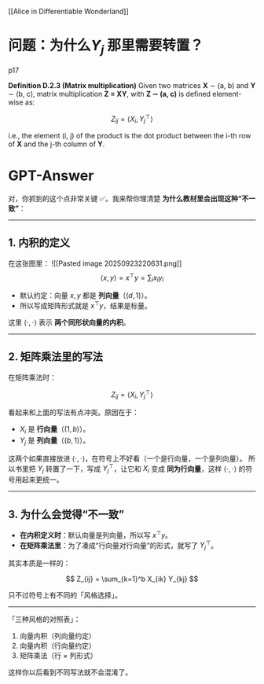 [[Alice in Differentiable Wonderland]]

# 问题：为什么$Y_{j}$ 那里需要转置？
p17


**Definition D.2.3 (Matrix multiplication)** Given two matrices **X** ∼ (a, b) and **Y** ∼ (b, c), matrix multiplication **Z = XY**, with **Z ∼ (a, c)** is defined element-wise as:

$$
Z_{ij} = \langle X_i, Y_j^{\top} \rangle \tag{E.2.4}
$$

i.e., the element (i, j) of the product is the dot product between the i-th row of **X** and the j-th column of **Y**.



# GPT-Answer
对，你抓到的这个点非常关键 ✅。我来帮你理清楚 **为什么教材里会出现这种“不一致”**：

---

## 1. 内积的定义

在这张图里：
![[Pasted image 20250923220631.png]]
$$
\langle x, y \rangle = x^\top y = \sum_i x_i y_i
$$

* 默认约定：向量 $x, y$ 都是 **列向量**（$(d,1)$）。
* 所以写成矩阵形式就是 $x^\top y$，结果是标量。

这里 $\langle \cdot, \cdot \rangle$ 表示 **两个同形状向量的内积**。

---

## 2. 矩阵乘法里的写法

在矩阵乘法时：

$$
Z_{ij} = \langle X_i, Y_j^\top \rangle
$$

看起来和上面的写法有点冲突。原因在于：

* $X_i$ 是 **行向量**（$(1, b)$）。
* $Y_j$ 是 **列向量**（$(b, 1)$）。

这两个如果直接放进 $\langle \cdot, \cdot \rangle$，在符号上不好看（一个是行向量，一个是列向量）。
所以书里把 $Y_j$ 转置了一下，写成 $Y_j^\top$，让它和 $X_i$ 变成 **同为行向量**，这样 $\langle \cdot, \cdot \rangle$ 的符号用起来更统一。

---

## 3. 为什么会觉得“不一致”

* **在内积定义时**：默认向量是列向量，所以写 $x^\top y$。
* **在矩阵乘法里**：为了凑成“行向量对行向量”的形式，就写了 $Y_j^\top$。

其实本质是一样的：

$$
Z_{ij} = \sum_{k=1}^b X_{ik} Y_{kj}
$$

只不过符号上有不同的「风格选择」。

---
「三种风格的对照表」：

1. 向量内积（列向量约定）
2. 向量内积（行向量约定）
3. 矩阵乘法（行 × 列形式）

这样你以后看到不同写法就不会混淆了。
